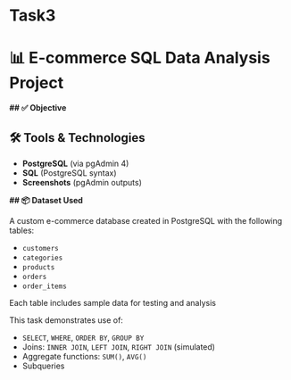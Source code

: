 # Task3
# 📊 E-commerce SQL Data Analysis Project

**## ✅ Objective**

## 🛠️ Tools & Technologies

- **PostgreSQL** (via pgAdmin 4)
- **SQL** (PostgreSQL syntax)
- **Screenshots** (pgAdmin outputs)




**## 📦 Dataset Used**

A custom e-commerce database created in PostgreSQL with the following tables:

- `customers`
- `categories`
- `products`
- `orders`
- `order_items`

Each table includes sample data for testing and analysis

This task demonstrates use of:

- `SELECT`, `WHERE`, `ORDER BY`, `GROUP BY`
- Joins: `INNER JOIN`, `LEFT JOIN`, `RIGHT JOIN` (simulated)
- Aggregate functions: `SUM()`, `AVG()`
- Subqueries
  

 

